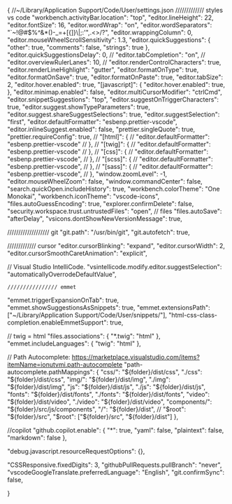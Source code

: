 {
  //~/Library/Application Support/Code/User/settings.json
	///////////// styles vs code
  "workbench.activityBar.location": "top",
  "editor.lineHeight": 22,
  "editor.fontSize": 16,
  "editor.wordWrap": "on",
  "editor.wordSeparators": "`~!@#$%^&*()-_=+[{]}\\|;:'\",.<>/?",
  "editor.wrappingColumn": 0,
  "editor.mouseWheelScrollSensitivity": 1.3,
  "editor.quickSuggestions": {
    "other": true,
    "comments": false,
    "strings": true
  },
  "editor.quickSuggestionsDelay": 0,
  // "editor.tabCompletion": "on",
  // "editor.overviewRulerLanes": 10,
  // "editor.renderControlCharacters": true,
  "editor.renderLineHighlight": "gutter",
  "editor.formatOnType": true,
  "editor.formatOnSave": true,
  "editor.formatOnPaste": true,
  "editor.tabSize": 2,
  "editor.hover.enabled": true,
  "[javascript]": {
    "editor.hover.enabled": true,
  },
  "editor.minimap.enabled": false,
  "editor.multiCursorModifier": "ctrlCmd",
  "editor.snippetSuggestions": "top",
  "editor.suggestOnTriggerCharacters": true,
  "editor.suggest.showTypeParameters": true,
  "editor.suggest.shareSuggestSelections": true,
  "editor.suggestSelection": "first",
  "editor.defaultFormatter": "esbenp.prettier-vscode",
  "editor.inlineSuggest.enabled": false,
  "prettier.singleQuote": true,
  "prettier.requireConfig": true,
  // "[html]": {
  //   "editor.defaultFormatter": "esbenp.prettier-vscode"
  // },
  // "[twig]": {
  //   "editor.defaultFormatter": "esbenp.prettier-vscode"
  // },
  // "[css]": {
  //   "editor.defaultFormatter": "esbenp.prettier-vscode",
  // },
  // "[scss]": {
  //   "editor.defaultFormatter": "esbenp.prettier-vscode",
  // },
  // "[sass]": {
  //   "editor.defaultFormatter": "esbenp.prettier-vscode",
  // },
  "window.zoomLevel": -1,
  "editor.mouseWheelZoom": false,
  "window.commandCenter": false,
  "search.quickOpen.includeHistory": true,
  "workbench.colorTheme": "One Monokai",
  "workbench.iconTheme": "vscode-icons",
  "files.autoGuessEncoding": true,
  "explorer.confirmDelete": false,
  "security.workspace.trust.untrustedFiles": "open",
  // files
  "files.autoSave": "afterDelay",
  "vsicons.dontShowNewVersionMessage": true,


  /////////////////// git
  "git.path": "/usr/bin/git",
  "git.autofetch": true,

  ///////////// cursor
  "editor.cursorBlinking": "expand",
  "editor.cursorWidth": 2,
  "editor.cursorSmoothCaretAnimation": "explicit",

  // Visual Studio IntelliCode.
  "vsintellicode.modify.editor.suggestSelection": "automaticallyOverrodeDefaultValue",

    //////////////// emmet
  "emmet.triggerExpansionOnTab": true,
  "emmet.showSuggestionsAsSnippets": true,
  "emmet.extensionsPath": ["~/Library/Application Support/Code/User/snippets/"],
  "html-css-class-completion.enableEmmetSupport": true,

  // twig = html
  "files.associations": {
    "*.twig": "html"
  },
  "emmet.includeLanguages": {
    "twig": "html"
  },

  // Path Autocomplete: https://marketplace.visualstudio.com/items?itemName=ionutvmi.path-autocomplete
  "path-autocomplete.pathMappings": {
    "css/": "${folder}/dist/css",
    "./css": "${folder}/dist/css",
    "img/": "${folder}/dist/img",
    "./img": "${folder}/dist/img",
    "js": "${folder}/dist/js",
    "./js": "${folder}/dist/js",
    "fonts": "${folder}/dist/fonts",
    "./fonts": "${folder}/dist/fonts",
    "video": "${folder}/dist/video",
    "./video": "${folder}/dist/video",
    "components/": "${folder}/src/js/components",
    "/": "${folder}/dist",
    // "$root": "${folder}/src",
    "$root": ["${folder}/src", "${folder}/dist"]
  },

  //copilot
  "github.copilot.enable": {
    "*": true,
    "yaml": false,
    "plaintext": false,
    "markdown": false
  },

  "debug.javascript.resourceRequestOptions": {},

  "CSSResponsive.fixedDigits": 3,
  "githubPullRequests.pullBranch": "never",
  "vscodeGoogleTranslate.preferredLanguage": "English",
  "git.confirmSync": false,

}
